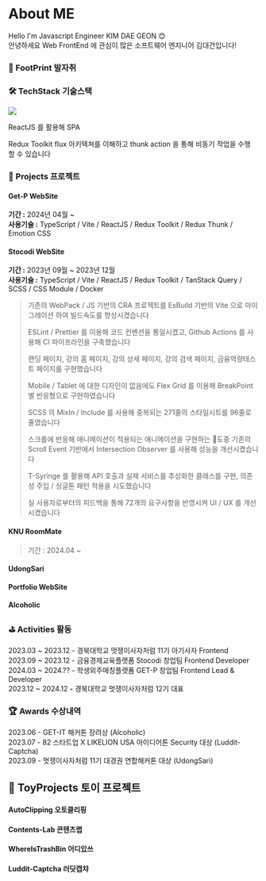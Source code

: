 # About ME

Hello I'm Javascript Engineer KIM DAE GEON 😊\
안녕하세요 Web FrontEnd 에 관심이 많은 소프트웨어 엔지니어 김대건입니다!



### 🦶 FootPrint 발자취



### 🛠️ TechStack 기술스택

![](https://img.shields.io/badge/REACT\_JS-151515?style=for-the-badge\&logo=react\&logoColor=61DAFB)

ReactJS 를 활용해 SPA&#x20;

Redux Toolkit  flux 아키텍쳐를 이해하고 thunk action 을 통해 비동기 작업을 수행 할 수 있습니다

### 📖 Projects 프로젝트

#### Get-P WebSite

**기간 :** 2024년 04월 \~\
**사용기술 :** TypeScript / Vite / ReactJS / Redux Toolkit / Redux Thunk / Emotion CSS

>

#### Stocodi WebSite

**기간 :** 2023년 09월 \~ 2023년 12월\
**사용기술 :** TypeScript / Vite / ReactJS / Redux Toolkit / TanStack Query / SCSS / CSS Module / Docker

> 기존의 WebPack / JS 기반의 CRA 프로젝트를 EsBuild 기반의 Vite 으로 마이그레이션 하여 빌드속도를 향상시켰습니다
>
> ESLint / Prettier 를 이용해 코드 컨벤션을 통일시켰고, Github Actions 를 사용해 CI 파이프라인을 구축했습니다
>
> 랜딩 페이지, 강의 홈 페이지, 강의 상세 페이지, 강의 검색 페이지, 금융역량테스트 페이지를 구현했습니다
>
> Mobile / Tablet 에 대한 디자인이 없음에도 Flex Grid 를 이용해 BreakPoint 별 반응형으로 구현하였습니다
>
> SCSS 의 MixIn / Include 를 사용해 중복되는 271줄의 스타일시트를 96줄로 줄였습니다
>
> 스크롤에 반응해 애니메이션이 적용되는 애니메이션을 구현하는 도중 기존의 Scroll Event 기반에서 Intersection Observer 를 사용해 성능을 개선시켰습니다
>
> T-Syringe 를 활용해 API 호출과 실제 서비스를 추상화한 클래스를 구현, 의존성 주입 / 싱글톤 패턴 적용을 시도했습니다
>
> 실 사용자로부터의 피드백을 통해 72개의 요구사항을 반영시켜 UI / UX 를 개선시켰습니다

#### KNU RoomMate

> 기간 : 2024.04 \~&#x20;

#### UdongSari

>

#### Portfolio WebSite

>

#### Alcoholic

>





### ⛳️ Activities 활동

2023.03 \~ 2023.12 - 경북대학교 멋쟁이사자처럼 11기 아기사자 Frontend\
2023.09 \~ 2023.12 - 금융경제교육플랫폼 Stocodi 창업팀 Frontend Developer\
2024.03 \~ 2024.?? - 학생외주매칭플랫폼 GET-P 창업팀 Frontend Lead & Developer\
2023.12 \~ 2024.12 **-** 경북대학교 멋쟁이사자처럼 12기 대표



### 🏆 Awards 수상내역

2023.06 - GET-IT 해커톤 장려상 (Alcoholic)\
2023.07 - 82 스타트업 X LIKELION USA 아이디어톤 Security 대상 (Luddit-Captcha)\
2023.09 - 멋쟁이사자처럼 11기 대경권 연합해커톤 대상 (UdongSari)



## 🍼 ToyProjects 토이 프로젝트

#### AutoClipping 오토클리핑

>

#### Contents-Lab 콘텐츠랩

>

#### WhereIsTrashBin 어디있쓰

>

#### Luddit-Captcha 러딧캡챠

>
